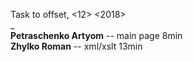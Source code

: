 Task to offset, <12> <2018>  
_  
**Petraschenko Artyom** -- main page 8min   
**Zhylko Roman** -- xml/xslt 13min   